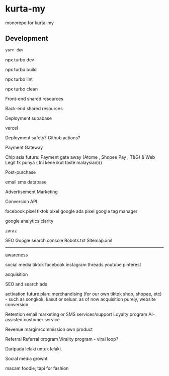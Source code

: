 # kurta-my


monorepo for kurta-my

## Development

```bash
yarn dev
```

npx turbo dev

npx turbo build

npx turbo lint

npx turbo clean




Front-end shared resources

Back-end shared resources

Deployment
supabase 

vercel

Deployment safety?
Github actions?


Payment Gateway

Chip asia
future: Payment gate away (Atome , Shopee Pay , T&G) & Web Legit fk punya ( Ini kene ikut taste malaysian)()


Post-purchase 

email
sms
database



Advertisement Marketing

Conversion API

facebook pixel
tiktok pixel
google ads pixel
google tag manager

google analytics
clarity

zaraz


SEO
Google search console
Robots.txt
Sitemap.xml




----------

awareness


social media
tiktok
facebook
instagram
threads
youtube
pinterest


acquisition

SEO and search ads 


activation
future plan: merchandising (for our own tiktok shop, shopee, etc) - such as songkok, kasut or seluar.
as of now acquisition purely, website conversion. 

Retention
email marketing or SMS
services/support
Loyalty program
AI-assisted customer service

Revenue
margin/commission
own product

Referral
Referral program
Virality program - viral loop?


Daripada lelaki untuk lelaki.





Social media growht

macam foodie, tapi for fashion